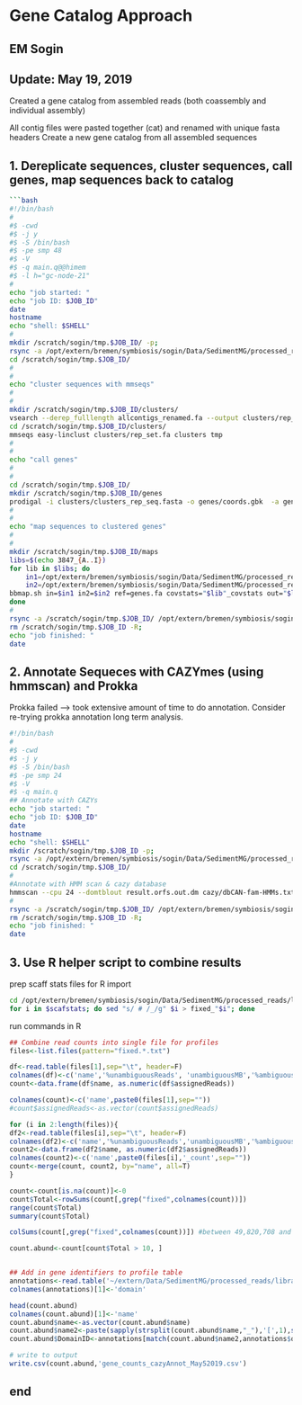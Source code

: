 # Gene Catalog Approach 
## EM Sogin 
## Update: May 19, 2019

Created a gene catalog from assembled reads (both coassembly and individual assembly)

All contig files were pasted together (cat) and renamed with unique fasta headers
Create a new gene catalog from all assembled sequences 


## 1. Dereplicate sequences, cluster sequences, call genes, map sequences back to catalog
```bash
```bash
#!/bin/bash
#
#$ -cwd
#$ -j y
#$ -S /bin/bash
#$ -pe smp 48
#$ -V
#$ -q main.q@@himem
#$ -l h="gc-node-21"
#
echo "job started: " 
echo "job ID: $JOB_ID"
date
hostname
echo "shell: $SHELL"
#
mkdir /scratch/sogin/tmp.$JOB_ID/ -p; 
rsync -a /opt/extern/bremen/symbiosis/sogin/Data/SedimentMG/processed_reads/libraries/library_3847/gene_catalog2/maps/ /scratch/sogin/tmp.$JOB_ID/
cd /scratch/sogin/tmp.$JOB_ID/
#
#
echo "cluster sequences with mmseqs"
#
#
mkdir /scratch/sogin/tmp.$JOB_ID/clusters/
vsearch --derep_fulllength allcontigs_renamed.fa --output clusters/rep_set.fa  --relabel group --relabel_keep
cd /scratch/sogin/tmp.$JOB_ID/clusters/
mmseqs easy-linclust clusters/rep_set.fa clusters tmp
#
#
echo "call genes"
#
#
cd /scratch/sogin/tmp.$JOB_ID/
mkdir /scratch/sogin/tmp.$JOB_ID/genes
prodigal -i clusters/clusters_rep_seq.fasta -o genes/coords.gbk  -a genes/orfs.faa  -p meta -d genes/genes.fa
#
#
echo "map sequences to clustered genes" 
#
#
mkdir /scratch/sogin/tmp.$JOB_ID/maps
libs=$(echo 3847_{A..I})
for lib in $libs; do
    in1=/opt/extern/bremen/symbiosis/sogin/Data/SedimentMG/processed_reads/libraries/library_3847/$lib/assembly/spades/corrected/${lib}_highfreq_kmers_1.00.0_0.cor.fastq.gz;
    in2=/opt/extern/bremen/symbiosis/sogin/Data/SedimentMG/processed_reads/libraries/library_3847/$lib/assembly/spades/corrected/${lib}_highfreq_kmers_2.00.0_0.cor.fastq.gz;
bbmap.sh in=$in1 in2=$in2 ref=genes.fa covstats="$lib"_covstats out="$lib".bam scafstats="$lib"_scafstats.txt statsfile="$lib"_stderr;
done
#
rsync -a /scratch/sogin/tmp.$JOB_ID/ /opt/extern/bremen/symbiosis/sogin/Data/SedimentMG/processed_reads/libraries/library_3847/gene_catalog2/maps/;
rm /scratch/sogin/tmp.$JOB_ID -R;
echo "job finished: "
date
```
## 2. Annotate Sequeces with CAZYmes (using hmmscan) and Prokka 
Prokka failed --> took extensive amount of time to do annotation. Consider re-trying prokka annotation long term analysis. 

```bash
#!/bin/bash
#
#$ -cwd
#$ -j y
#$ -S /bin/bash
#$ -pe smp 24
#$ -V
#$ -q main.q
## Annotate with CAZYs
echo "job started: " 
echo "job ID: $JOB_ID"
date
hostname
echo "shell: $SHELL"
mkdir /scratch/sogin/tmp.$JOB_ID -p; 
rsync -a /opt/extern/bremen/symbiosis/sogin/Data/SedimentMG/processed_reads/libraries/library_3847/gene_catalog2/annotate_me/ /scratch/sogin/tmp.$JOB_ID/
cd /scratch/sogin/tmp.$JOB_ID/
#
#Annotate with HMM scan & cazy database 
hmmscan --cpu 24 --domtblout result.orfs.out.dm cazy/dbCAN-fam-HMMs.txt orfs.faa > result.orfs.out;
#
rsync -a /scratch/sogin/tmp.$JOB_ID/ /opt/extern/bremen/symbiosis/sogin/Data/SedimentMG/processed_reads/libraries/library_3847/gene_catalog2/annotate_me/;
rm /scratch/sogin/tmp.$JOB_ID -R;
echo "job finished: "
date
```
## 3. Use R helper script to combine results
prep scaff stats files for R import
```bash
cd /opt/extern/bremen/symbiosis/sogin/Data/SedimentMG/processed_reads/libraries/library_3847/gene_catalog2/maps/
for i in $scafstats; do sed "s/ # /_/g" $i > fixed_"$i"; done
```
run commands in R
```r
## Combine read counts into single file for profiles
files<-list.files(pattern="fixed.*.txt")

df<-read.table(files[1],sep="\t", header=F)
colnames(df)<-c('name','%unambiguousReads',	'unambiguousMB','%ambiguousReads','ambiguousMB','unambiguousReads','ambiguousReads',	'assignedReads','assignedBases')
count<-data.frame(df$name, as.numeric(df$assignedReads))

colnames(count)<-c('name',paste0(files[1],sep=""))
#count$assignedReads<-as.vector(count$assignedReads)

for (i in 2:length(files)){
df2<-read.table(files[i],sep="\t", header=F)
colnames(df2)<-c('name','%unambiguousReads','unambiguousMB','%ambiguousReads','ambiguousMB','unambiguousReads','ambiguousReads',	'assignedReads','assignedBases')
count2<-data.frame(df2$name, as.numeric(df2$assignedReads))
colnames(count2)<-c('name',paste0(files[i],'_count',sep=""))
count<-merge(count, count2, by="name", all=T)
}

count<-count[is.na(count)]<-0
count$Total<-rowSums(count[,grep("fixed",colnames(count))])
range(count$Total)
summary(count$Total)

colSums(count[,grep("fixed",colnames(count))]) #between 49,820,708 and 101,056,230 reads maped to catalog

count.abund<-count[count$Total > 10, ]


## Add in gene identifiers to profile table
annotations<-read.table('~/extern/Data/SedimentMG/processed_reads/libraries/library_3847/gene_catalog2/annotate_me/output_orfs/h.out_modified.csv',sep=',',header=T)
colnames(annotations)[1]<-'domain'

head(count.abund)
colnames(count.abund)[1]<-'name'
count.abund$name<-as.vector(count.abund$name)
count.abund$name2<-paste(sapply(strsplit(count.abund$name,"_"),'[',1),sapply(strsplit(count.abund$name,"_"),'[',2),sep="_")
count.abund$DomainID<-annotations[match(count.abund$name2,annotations$query_name),'domain']

# write to output
write.csv(count.abund,'gene_counts_cazyAnnot_May52019.csv')
```

## end















